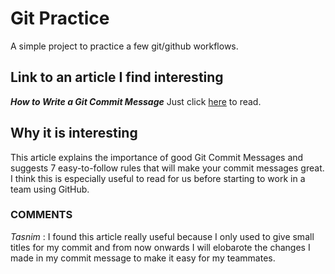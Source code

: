 # Git Practice
A simple project to practice a few git/github workflows.  

## Link to an article I find interesting
***How to Write a Git Commit Message***
Just click [here](https://cbea.ms/git-commit/#why-not-how) to read.
## Why it is interesting
This article explains the importance of good Git Commit Messages and suggests 7 easy-to-follow rules that will make your commit messages great. I think this is especially useful to read for us before starting to work in a team using GitHub.

### COMMENTS
*Tasnim* : I found this article really useful because I only used to give small titles for my commit and from now onwards I will elobarote the changes I made in my commit message to make it easy for my teammates. 